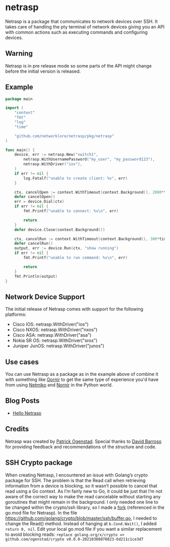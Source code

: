 netrasp
=======

Netrasp is a package that communicates to network devices over SSH. It takes
care of handling the pty terminal of network devices giving you an API with
common actions such as executing commands and configuring devices.

Warning
-------
Netrasp is in pre release mode so some parts of the API might change before
the initial version is released.

Example
-------

```go
package main

import (
	"context"
	"fmt"
	"log"
	"time"

	"github.com/networklore/netrasp/pkg/netrasp"
)

func main() {
	device, err := netrasp.New("switch1",
		netrasp.WithUsernamePassword("my_user", "my_password123"),
		netrasp.WithDriver("ios"),
	)
	if err != nil {
		log.Fatalf("unable to create client: %v", err)
	}

	ctx, cancelOpen := context.WithTimeout(context.Background(), 2000*time.Millisecond)
	defer cancelOpen()
	err = device.Dial(ctx)
	if err != nil {
		fmt.Printf("unable to connect: %v\n", err)

		return
	}
	defer device.Close(context.Background())

	ctx, cancelRun := context.WithTimeout(context.Background(), 300*time.Millisecond)
	defer cancelRun()
	output, err := device.Run(ctx, "show running")
	if err != nil {
		fmt.Printf("unable to run command: %v\n", err)

		return
	}
	fmt.Println(output)
}
```

Network Device Support
----------------------
The initial release of Netrasp comes with support for the following platforms:

* Cisco IOS: netrasp.WithDriver("ios")
* Cisco NXOS: netrasp.WithDriver("nxos")
* Cisco ASA: netrasp.WithDriver("asa")
* Nokia SR OS: netrasp.WithDriver("sros")
* Juniper JunOS: netrasp.WithDriver("junos")

Use cases
---------

You can use Netrasp as a package as in the example above of combine it with
something like [Gornir](https://github.com/nornir-automation/gornir) to get
the same type of experience you'd have from using [Netmiko](https://github.com/ktbyers/netmiko)
and [Nornir](https://github.com/nornir-automation/nornir) in the Python world.

Blog Posts
----------

* [Hello Netrasp](https://networklore.com/hello-netrasp/)

Credits
-------

Netrasp was created by [Patrick Ogenstad](https://github.com/ogenstad). Special
thanks to [David Barroso](https://github.com/dbarrosop) for providing feedback
and recommendations of the structure and code.

SSH Crypto package
------------------

When creating Netrasp, I encountered an issue with Golang’s crypto package for
SSH. The problem is that the Read call when retrieving information from a device
is blocking, so it wasn’t possible to cancel that read using a Go context. As
I’m fairly new to Go, it could be just that I’m not aware of the correct way
to make the read cancelable without starting any goroutines that might remain
in the background. I only needed one line to be changed within the crypto/ssh
library, so I made a [fork](https://github.com/ogenstad/crypto) (referenced in
the go.mod file for Netrasp). In the file
https://github.com/golang/crypto/blob/master/ssh/buffer.go, I needed to change
the Read() method. Instead of hanging at `b.Cond.Wait()`, I added `return 0, nil`.
Edit your local go.mod file if you want a similar replacement to avoid blocking
reads:
`replace golang.org/x/crypto => github.com/ogenstad/crypto v0.0.0-20210308070823-6d211c1ce3d7`
